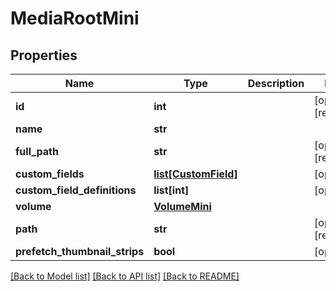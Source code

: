 # MediaRootMini

## Properties

Name | Type | Description | Notes
------------ | ------------- | ------------- | -------------
**id** | **int** |  | [optional] [readonly] 
**name** | **str** |  | 
**full_path** | **str** |  | [optional] [readonly] 
**custom_fields** | [**list[CustomField]**](CustomField.md) |  | [optional] 
**custom_field_definitions** | **list[int]** |  | [optional] 
**volume** | [**VolumeMini**](VolumeMini.md) |  | 
**path** | **str** |  | [optional] [readonly] 
**prefetch_thumbnail_strips** | **bool** |  | [optional] 

[[Back to Model list]](../#documentation-for-models) [[Back to API list]](../#documentation-for-api-endpoints) [[Back to README]](../)


